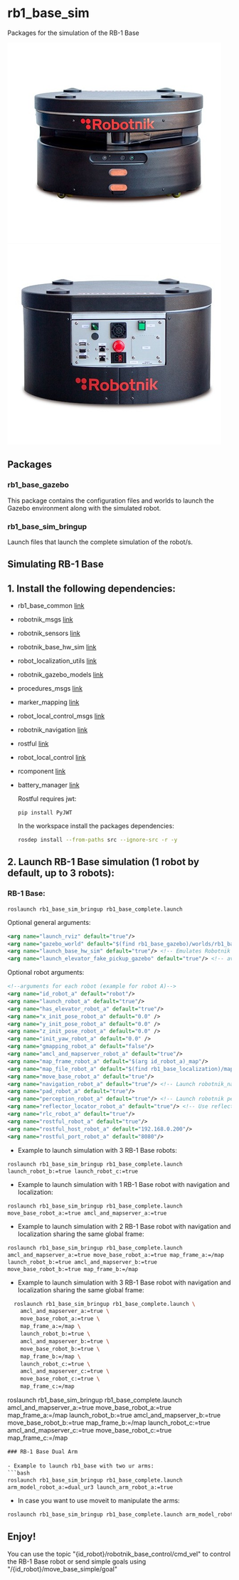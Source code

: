 # rb1_base_sim


Packages for the simulation of the RB-1 Base

![RB-1-BASE Front](doc/rb-1-base-front.jpg) ![RB-1-BASE Rear](doc/rb-1-base-rear.jpg)

## Packages

### rb1_base_gazebo

This package contains the configuration files and worlds to launch the Gazebo environment along with the simulated robot.

### rb1_base_sim_bringup

Launch files that launch the complete simulation of the robot/s.



## Simulating RB-1 Base

## 1. Install the following dependencies:
  - rb1_base_common [link](https://github.com/RobotnikAutomation/rb1_base_common/tree/update_structure)
  - robotnik_msgs [link](https://github.com/RobotnikAutomation/robotnik_msgs)
  - robotnik_sensors [link](https://github.com/RobotnikAutomation/robotnik_sensors)
  - robotnik_base_hw_sim [link](https://github.com/RobotnikAutomation/robotnik_base_hw_sim)
  - robot_localization_utils [link](https://github.com/RobotnikAutomation/robot_localization_utils)
  - robotnik_gazebo_models [link](https://github.com/RobotnikAutomation/robotnik_gazebo_models.git)
  - procedures_msgs [link](https://github.com/RobotnikAutomation/procedures_msgs.git)
  - marker_mapping [link](https://github.com/RobotnikAutomation/marker_mapping.git)
  - robot_local_control_msgs [link](https://github.com/RobotnikAutomation/robot_local_control_msgs.git)
  - robotnik_navigation [link](https://github.com/RobotnikAutomation/robotnik_navigation.git)
  - rostful [link](https://github.com/RobotnikAutomation/rostful.git)
  - robot_local_control [link](https://github.com/RobotnikAutomation/robot_local_control.git)
  - rcomponent [link](https://github.com/RobotnikAutomation/rcomponent.git)
  - battery_manager [link](https://github.com/RobotnikAutomation/battery_manager.git)
  
    Rostful requires jwt:
    ```
    pip install PyJWT
    ```  

    In the workspace install the packages dependencies:
    ```bash
    rosdep install --from-paths src --ignore-src -r -y
    ```

## 2. Launch RB-1 Base simulation (1 robot by default, up to 3 robots): 
### RB-1 Base: 
  ```
  roslaunch rb1_base_sim_bringup rb1_base_complete.launch
  ```

  Optional general arguments:
  ```xml
  <arg name="launch_rviz" default="true"/>
  <arg name="gazebo_world" default="$(find rb1_base_gazebo)/worlds/rb1_base_office.world"/>
  <arg name="launch_base_hw_sim" default="true"/> <!-- Emulates Robotnik Base HW -->
  <arg name="launch_elevator_fake_pickup_gazebo" default="true"/> <!-- avoids Gazebo physics to pick carts-->

  ```
  Optional robot arguments:
  ```xml
  <!--arguments for each robot (example for robot A)-->
  <arg name="id_robot_a" default="robot"/>
  <arg name="launch_robot_a" default="true"/>
  <arg name="has_elevator_robot_a" default="true"/>
  <arg name="x_init_pose_robot_a" default="0.0" />
  <arg name="y_init_pose_robot_a" default="0.0" />
  <arg name="z_init_pose_robot_a" default="0.0" />
  <arg name="init_yaw_robot_a" default="0.0" />
  <arg name="gmapping_robot_a" default="false"/>
  <arg name="amcl_and_mapserver_robot_a" default="true"/>
  <arg name="map_frame_robot_a" default="$(arg id_robot_a)_map"/>
  <arg name="map_file_robot_a" default="$(find rb1_base_localization)/maps/willow_garage/willow_garage.yaml"/>
  <arg name="move_base_robot_a" default="true"/>
  <arg name="navigation_robot_a" default="true"/> <!-- Launch robotnik_navigation nodes (move, docking, etc.) -->
  <arg name="pad_robot_a" default="true"/>
  <arg name="perception_robot_a" default="true"/> <!-- Launch robotnik perception nodes (camera locator, pose filter, etc.) -->
  <arg name="reflector_locator_robot_a" default="true"/> <!-- Use reflector laser locator to improve objects detection -->
  <arg name="rlc_robot_a" default="true"/>
  <arg name="rostful_robot_a" default="true"/>
  <arg name="rostful_host_robot_a" default="192.168.0.200"/>
  <arg name="rostful_port_robot_a" default="8080"/>
  ```
  
- Example to launch simulation with 3 RB-1 Base robots:
```
roslaunch rb1_base_sim_bringup rb1_base_complete.launch launch_robot_b:=true launch_robot_c:=true
```
- Example to launch simulation with 1 RB-1 Base robot with navigation and localization:
```
roslaunch rb1_base_sim_bringup rb1_base_complete.launch move_base_robot_a:=true amcl_and_mapserver_a:=true
```
- Example to launch simulation with 2 RB-1 Base robot with navigation and localization sharing the same global frame:
```
roslaunch rb1_base_sim_bringup rb1_base_complete.launch amcl_and_mapserver_a:=true move_base_robot_a:=true map_frame_a:=/map launch_robot_b:=true amcl_and_mapserver_b:=true move_base_robot_b:=true map_frame_b:=/map
```
- Example to launch simulation with 3 RB-1 Base robot with navigation and localization sharing the same global frame:
```bash
  roslaunch rb1_base_sim_bringup rb1_base_complete.launch \
    amcl_and_mapserver_a:=true \
    move_base_robot_a:=true \
    map_frame_a:=/map \
    launch_robot_b:=true \
    amcl_and_mapserver_b:=true \
    move_base_robot_b:=true \
    map_frame_b:=/map \
    launch_robot_c:=true \
    amcl_and_mapserver_c:=true \
    move_base_robot_c:=true \
    map_frame_c:=/map
```
roslaunch rb1_base_sim_bringup rb1_base_complete.launch amcl_and_mapserver_a:=true move_base_robot_a:=true map_frame_a:=/map launch_robot_b:=true amcl_and_mapserver_b:=true move_base_robot_b:=true map_frame_b:=/map launch_robot_c:=true amcl_and_mapserver_c:=true move_base_robot_c:=true map_frame_c:=/map
```
### RB-1 Base Dual Arm 

- Example to launch rb1_base with two ur arms:
```bash
roslaunch rb1_base_sim_bringup rb1_base_complete.launch arm_model_robot_a:=dual_ur3 launch_arm_robot_a:=true
```

- In case you want to use moveit to manipulate the arms: 
```bash
roslaunch rb1_base_sim_bringup rb1_base_complete.launch arm_model_robot_a:=dual_ur3 launch_arm_robot_a:=true moveit_movegroup_a:=true
```

## Enjoy! 
You can use the topic "{id_robot}/robotnik_base_control/cmd_vel" to control the RB-1 Base robot or send simple goals using "/{id_robot}/move_base_simple/goal"
